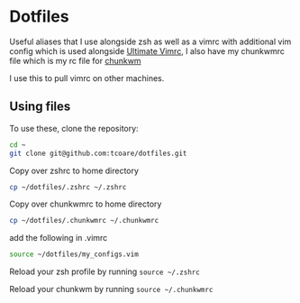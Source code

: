 # Dotfiles

Useful aliases that I use alongside zsh as well as a vimrc with additional vim config which is used alongside [Ultimate Vimrc](https://github.com/amix/vimrc), I also have my chunkwmrc file which is my rc file for [chunkwm](https://github.com/koekeishiya/chunkwm)

I use this to pull vimrc on other machines.

## Using files

To use these, clone the repository:

```bash
cd ~
git clone git@github.com:tcoare/dotfiles.git
```

Copy over zshrc to home directory
```bash
cp ~/dotfiles/.zshrc ~/.zshrc
```

Copy over chunkwmrc to home directory
```bash
cp ~/dotfiles/.chunkwmrc ~/.chunkwmrc
```

add the following in .vimrc
```bash
source ~/dotfiles/my_configs.vim
```

Reload your zsh profile by running `source ~/.zshrc`

Reload your chunkwm by running `source ~/.chunkwmrc`
